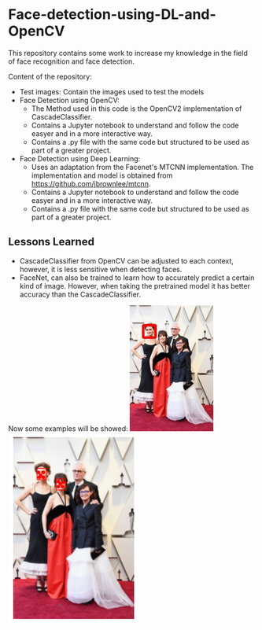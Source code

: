 # Face-detection-using-DL-and-OpenCV
This repository contains some work to increase my knowledge in the field of face recognition and face detection.

Content of the repository:

* Test images: Contain the images used to test the models
* Face Detection using OpenCV: 
    - The Method used in this code is the OpenCV2 implementation of CascadeClassifier.
    - Contains a Jupyter notebook to understand and follow the code easyer and in a more interactive way.
    - Contains a .py file with the same code but structured to be used as part of a greater project.
* Face Detection using Deep Learning:
    - Uses an adaptation from the Facenet's MTCNN implementation. The implementation and model is obtained from https://github.com/jbrownlee/mtcnn.
    - Contains a Jupyter notebook to understand and follow the code easyer and in a more interactive way.
    - Contains a .py file with the same code but structured to be used as part of a greater project.
    

## Lessons Learned
* CascadeClassifier from OpenCV can be adjusted to each context, however, it is less sensitive when detecting faces.
* FaceNet, can also be trained to learn how to accurately predict a certain kind of image. However, when taking the pretrained model it has better accuracy than the CascadeClassifier.

Now some examples will be showed:
![OpenCV](https://github.com/bcabgil/Face-detection-using-DL-and-OpenCV/blob/master/Face%20Detection%20using%20OpenCV/image0.jpg)	![DL](https://github.com/bcabgil/Face-detection-using-DL-and-OpenCV/blob/master/Face%20Detection%20using%20Deep%20Learning/result0.png)

